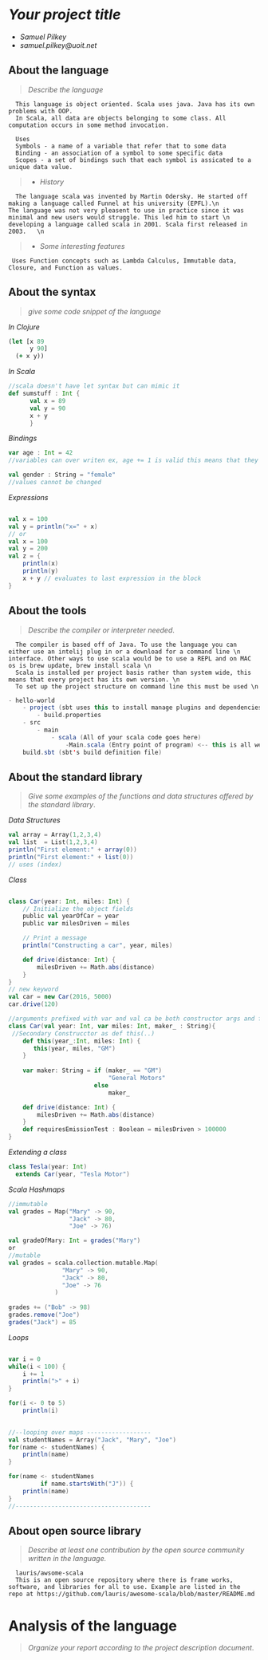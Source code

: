 # _Your project title_

- _Samuel Pilkey_
- _samuel.pilkey@uoit.net_

## About the language

> _Describe the language_

      This language is object oriented. Scala uses java. Java has its own problems with OOP.
      In Scala, all data are objects belonging to some class. All computation occurs in some method invocation.   
      
      Uses 
      Symbols - a name of a variable that refer that to some data
      Binding - an association of a symbol to some specific data
      Scopes - a set of bindings such that each symbol is assicated to a unique data value.
      
      
> - _History_

      The language scala was invented by Martin Odersky. He started off making a language called Funnel at his university (EPFL).\n              The language was not very pleasent to use in practice since it was minimal and new users would struggle. This led him to start \n developing a language called scala in 2001. Scala first released in 2003.   \n
     
> - _Some interesting features_
      
     Uses Function concepts such as Lambda Calculus, Immutable data, Closure, and Function as values.
      

## About the syntax

> _give some code snippet of the language_


*In Clojure*
```clojure
(let [x 89
      y 90]
  (+ x y))
```

*In Scala*
```scala
//scala doesn't have let syntax but can mimic it
def sumstuff : Int {
      val x = 89
      val y = 90
      x + y
      }      
```
*Bindings*
```scala
var age : Int = 42
//variables can over writen ex, age += 1 is valid this means that they are mutable

val gender : String = "female"
//values cannot be changed 
```

*Expressions*
```scala

val x = 100
val y = println("x=" + x)
// or 
val x = 100
val y = 200
val z = {
    println(x)
    println(y)
    x + y // evaluates to last expression in the block
}
```



## About the tools

> _Describe the compiler or interpreter needed_.

      The compiler is based off of Java. To use the language you can either use an intelij plug in or a download for a command line \n           interface. Other ways to use scala would be to use a REPL and on MAC os is brew update, brew install scala \n
      Scala is installed per project basis rather than system wide, this means that every project has its own version. \n
      To set up the project structure on command line this must be used \n
      
```scala 
- hello-world
    - project (sbt uses this to install manage plugins and dependencies)
        - build.properties
    - src
        - main
            - scala (All of your scala code goes here)
                -Main.scala (Entry point of program) <-- this is all we need for now
    build.sbt (sbt's build definition file)

```

      
## About the standard library

> _Give some examples of the functions and data structures
> offered by the standard library_.



*Data Structures*
```scala
val array = Array(1,2,3,4)
val list  = List(1,2,3,4)
println("First element:" + array(0))
println("First element:" + list(0))
// uses (index)
```
*Class*
```scala

class Car(year: Int, miles: Int) {
    // Initialize the object fields
    public val yearOfCar = year
    public var milesDriven = miles

    // Print a message
    println("Constructing a car", year, miles)

    def drive(distance: Int) {
        milesDriven += Math.abs(distance)
    }
}
// new keyword 
val car = new Car(2016, 5000)
car.drive(120)

//arguments prefixed with var and val ca be both constructor args and feilds of the class
class Car(val year: Int, var miles: Int, maker_ : String){  
 //Secondary Construcctor as def this(..)
    def this(year_:Int, miles: Int) {
       this(year, miles, "GM")
    }
    
    var maker: String = if (maker_ == "GM") 
                            "General Motors" 
                        else
                            maker_

    def drive(distance: Int) {
        milesDriven += Math.abs(distance)
    }
    def requiresEmissionTest : Boolean = milesDriven > 100000
}

```
*Extending a class*
```scala
class Tesla(year: Int) 
  extends Car(year, "Tesla Motor")
```

*Scala Hashmaps*
```scala
//immutable
val grades = Map("Mary" -> 90,
                 "Jack" -> 80,
                 "Joe" -> 76)

val gradeOfMary: Int = grades("Mary")
or
//mutable
val grades = scala.collection.mutable.Map(
               "Mary" -> 90,
               "Jack" -> 80,
               "Joe" -> 76
             )
             
grades += ("Bob" -> 98)
grades.remove("Joe")
grades("Jack") = 85
```
*Loops*
```scala

var i = 0
while(i < 100) {
    i += 1
    println(">" + i)
}

for(i <- 0 to 5)
    println(i)
    

//--looping over maps ------------------
val studentNames = Array("Jack", "Mary", "Joe")
for(name <- studentNames) {
    println(name)
}    

for(name <- studentNames 
         if name.startsWith("J")) {
    println(name)
}
//--------------------------------------
```



## About open source library

> _Describe at least one contribution by the open source
community written in the language._

      lauris/awsome-scala
      This is an open source repository where there is frame works, software, and libraries for all to use. Example are listed in the         repo at https://github.com/lauris/awesome-scala/blob/master/README.md

# Analysis of the language

> _Organize your report according to the project description
document_.



